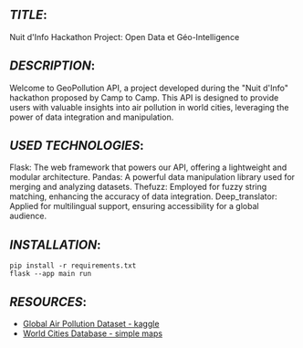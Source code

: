 ## _**TITLE**_:
Nuit d'Info Hackathon Project: Open Data et Géo-Intelligence

## _**DESCRIPTION**_: 
Welcome to GeoPollution API, a project developed during the "Nuit d'Info" hackathon proposed by Camp to Camp. This API is designed to provide users with valuable insights into air pollution in world cities, leveraging the power of data integration and manipulation.

## _**USED TECHNOLOGIES**_:
Flask: The web framework that powers our API, offering a lightweight and modular architecture.
Pandas: A powerful data manipulation library used for merging and analyzing datasets.
Thefuzz: Employed for fuzzy string matching, enhancing the accuracy of data integration.
Deep_translator: Applied for multilingual support, ensuring accessibility for a global audience.

## _**INSTALLATION**_:
```
pip install -r requirements.txt
flask --app main run       
```

## _**RESOURCES**_:
- [Global Air Pollution Dataset - kaggle](https://www.kaggle.com/datasets/hasibalmuzdadid/global-air-pollution-dataset)
- [World Cities Database - simple maps](https://simplemaps.com/data/world-cities)